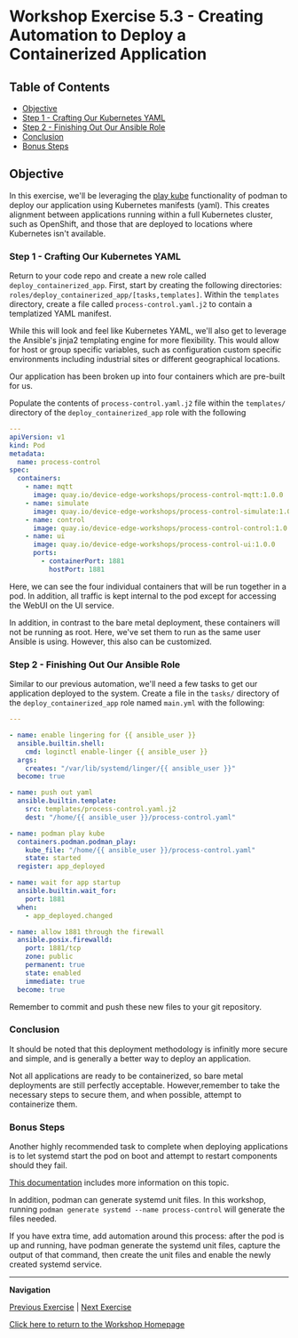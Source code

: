 # Workshop Exercise 5.3 - Creating Automation to Deploy a Containerized Application

## Table of Contents

* [Objective](#objective)
* [Step 1 - Crafting Our Kubernetes YAML](#step-1---crafting-our-kubernetes-yaml)
* [Step 2 - Finishing Out Our Ansible Role](#step-2---finishing-out-our-ansible-role)
* [Conclusion](#conclusion)
* [Bonus Steps](#bonus-steps)

## Objective

In this exercise, we'll be leveraging the [play kube](https://docs.podman.io/en/v3.4.4/markdown/podman-play-kube.1.html) functionality of podman to deploy our application using Kubernetes manifests (yaml). This creates alignment between applications running within a full Kubernetes cluster, such as OpenShift, and those that are deployed to locations where Kubernetes isn't available.

### Step 1 - Crafting Our Kubernetes YAML

Return to your code repo and create a new role called `deploy_containerized_app`. First, start by creating the following directories: `roles/deploy_containerized_app/[tasks,templates]`. Within the `templates` directory, create a file called `process-control.yaml.j2` to contain a templatized YAML manifest.

While this will look and feel like Kubernetes YAML, we'll also get to leverage the Ansible's jinja2 templating engine for more flexibility. This would allow for host or group specific variables, such as configuration custom specific environments including industrial sites or different geographical locations.

Our application has been broken up into four containers which are pre-built for us.

Populate the contents of `process-control.yaml.j2` file within the `templates/` directory of the `deploy_containerized_app` role with the following

```yaml
---
apiVersion: v1
kind: Pod
metadata:
  name: process-control
spec:
  containers:
    - name: mqtt
      image: quay.io/device-edge-workshops/process-control-mqtt:1.0.0
    - name: simulate
      image: quay.io/device-edge-workshops/process-control-simulate:1.0.0
    - name: control
      image: quay.io/device-edge-workshops/process-control-control:1.0.0
    - name: ui
      image: quay.io/device-edge-workshops/process-control-ui:1.0.0
      ports:
        - containerPort: 1881
          hostPort: 1881
```

Here, we can see the four individual containers that will be run together in a pod. In addition, all traffic is kept internal to the pod except for accessing the WebUI on the UI service.

In addition, in contrast to the bare metal deployment, these containers will not be running as root. Here, we've set them to run as the same user Ansible is using. However, this also can be customized.

### Step 2 - Finishing Out Our Ansible Role

Similar to our previous automation, we'll need a few tasks to get our application deployed to the system. Create a file in the `tasks/` directory of the `deploy_containerized_app` role named `main.yml` with the following:

```yaml
---

- name: enable lingering for {{ ansible_user }}
  ansible.builtin.shell:
    cmd: loginctl enable-linger {{ ansible_user }}
  args:
    creates: "/var/lib/systemd/linger/{{ ansible_user }}"
  become: true

- name: push out yaml
  ansible.builtin.template:
    src: templates/process-control.yaml.j2
    dest: "/home/{{ ansible_user }}/process-control.yaml"

- name: podman play kube
  containers.podman.podman_play:
    kube_file: "/home/{{ ansible_user }}/process-control.yaml"
    state: started
  register: app_deployed

- name: wait for app startup
  ansible.builtin.wait_for:
    port: 1881
  when:
    - app_deployed.changed

- name: allow 1881 through the firewall
  ansible.posix.firewalld:
    port: 1881/tcp
    zone: public
    permanent: true
    state: enabled
    immediate: true
  become: true

```

Remember to commit and push these new files to your git repository.

### Conclusion

It should be noted that this deployment methodology is infinitly more secure and simple, and is generally a better way to deploy an application.

Not all applications are ready to be containerized, so bare metal deployments are still perfectly acceptable. However,remember to take the necessary steps to secure them, and when possible, attempt to containerize them.

### Bonus Steps

Another highly recommended task to complete when deploying applications is to let systemd start the pod on boot and attempt to restart components should they fail.

[This documentation](https://access.redhat.com/documentation/en-us/red_hat_enterprise_linux/8/html-single/building_running_and_managing_containers/index#assembly_porting-containers-to-systemd-using-podman_building-running-and-managing-containers) includes more information on this topic.

In addition, podman can generate systemd unit files. In this workshop, running `podman generate systemd --name process-control` will generate the files needed.

If you have extra time, add automation around this process: after the pod is up and running, have podman generate the systemd unit files, capture the output of that command, then create the unit files and enable the newly created systemd service.

---
**Navigation**

[Previous Exercise](../0.1-upgrade-rhde) | [Next Exercise](../5.4-deploy-containerized-app)

[Click here to return to the Workshop Homepage](../README.md)
